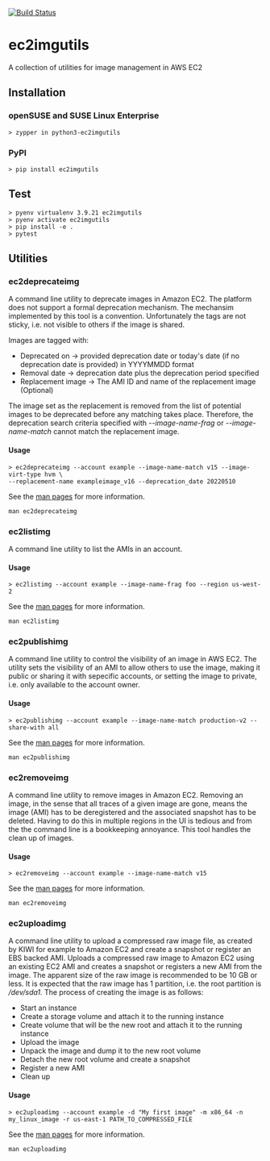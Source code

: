 [![Build Status](https://www.travis-ci.com/SUSE-Enceladus/ec2imgutils.svg?branch=master)](https://www.travis-ci.com/SUSE-Enceladus/ec2imgutils)

ec2imgutils
===========

A collection of utilities for image management in AWS EC2

## Installation

### openSUSE and SUSE Linux Enterprise

```
> zypper in python3-ec2imgutils
```

### PyPI

```
> pip install ec2imgutils
```

## Test
```
> pyenv virtualenv 3.9.21 ec2imgutils
> pyenv activate ec2imgutils
> pip install -e .
> pytest
```

## Utilities

### ec2deprecateimg

A command line utility to deprecate images in Amazon EC2. The platform does
not support a formal deprecation mechanism. The mechansim implemented by this
tool is a convention. Unfortunately the tags are not sticky, i.e. not visible
to others if the image is shared.

Images are tagged with:

- Deprecated on -> provided deprecation date or today's date (if no deprecation
 date is provided) in YYYYMMDD format
- Removal date -> deprecation date plus the deprecation period specified
- Replacement image -> The AMI ID and name of the replacement image (Optional)

The image set as the replacement is removed from the list of potential
images to be deprecated before any matching takes place. Therefore, the
deprecation search criteria specified with _--image-name-frag_ or
_--image-name-match_ cannot match the replacement image.

#### Usage

```
> ec2deprecateimg --account example --image-name-match v15 --image-virt-type hvm \
--replacement-name exampleimage_v16 --deprecation_date 20220510
```

See the [man pages](man/man1/ec2deprecateimg.1) for more information.

```
man ec2deprecateimg
```

### ec2listimg

A command line utility to list the AMIs in an account.

#### Usage

```
> ec2listimg --account example --image-name-frag foo --region us-west-2
```

See the [man pages](man/man1/ec2listimg.1) for more information.

```
man ec2listimg
```

### ec2publishimg

A command line utility to control the visibility of an image in AWS EC2.
The utility sets the visibility of an AMI to allow others to use the
image, making it public or sharing it with sepecific accounts, or setting
the image to private, i.e. only available to the account owner.

#### Usage

```
> ec2publishimg --account example --image-name-match production-v2 --share-with all
```

See the [man pages](man/man1/ec2publishimg.1) for more information.

```
man ec2publishimg
```

### ec2removeimg

A command line utility to remove images in Amazon EC2. Removing an image,
in the sense that all traces of a given image are gone, means the image
(AMI) has to be deregistered and the associated snapshot has to be deleted.
Having to do this in multiple regions in the UI is tedious and from the
the command line is a bookkeeping annoyance. This tool handles the clean up
of images.

#### Usage

```
> ec2removeimg --account example --image-name-match v15
```

See the [man pages](man/man1/ec2uploadimg.1) for more information.

```
man ec2removeimg
```

### ec2uploadimg

A command line utility to upload a compressed raw image file, as created by
KIWI for example to Amazon EC2 and create a snapshot or register an EBS
backed AMI. Uploads a compressed raw image to Amazon EC2 using an
existing EC2 AMI and creates a snapshot or registers a new AMI from the
image. The apparent size of the raw image is recommended to be 10 GB or
less. It is expected that the raw image has 1 partition, i.e. the root
partition is _/dev/sda1._ The process of creating the image is as
follows:

* Start an instance
* Create a storage volume and attach it to the running instance
* Create volume that will be the new root and attach it to the running
  instance
* Upload the image
* Unpack the image and dump it to the new root volume
* Detach the new root volume and create a snapshot
* Register a new AMI
* Clean up

#### Usage

```
> ec2uploadimg --account example -d "My first image" -m x86_64 -n my_linux_image -r us-east-1 PATH_TO_COMPRESSED_FILE
```

See the [man pages](man/man1/ec2uploadimg.1) for more information.

```
man ec2uploadimg
```
